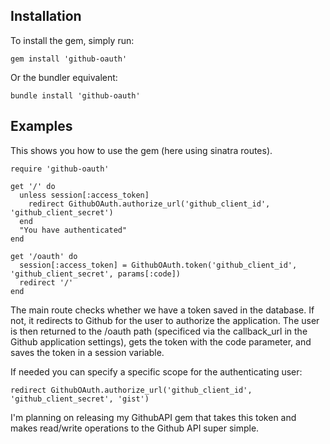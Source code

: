 Installation
------------

To install the gem, simply run:

    gem install 'github-oauth'

Or the bundler equivalent:

    bundle install 'github-oauth'

Examples
--------

This shows you how to use the gem (here using sinatra routes).

    require 'github-oauth'    

    get '/' do
      unless session[:access_token]
        redirect GithubOAuth.authorize_url('github_client_id', 'github_client_secret')
      end
      "You have authenticated"
    end

    get '/oauth' do
      session[:access_token] = GithubOAuth.token('github_client_id', 'github_client_secret', params[:code])
      redirect '/'
    end
    
The main route checks whether we have a token saved in the database. If not, it redirects to Github for the user to authorize the application.
The user is then returned to the /oauth path (specificed via the callback_url in the Github application settings), gets the token with the code parameter, and saves the token in a session variable.

If needed you can specify a specific scope for the authenticating user:

    redirect GithubOAuth.authorize_url('github_client_id', 'github_client_secret', 'gist')

I'm planning on releasing my GithubAPI gem that takes this token and makes read/write operations to the Github API super simple.